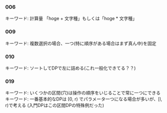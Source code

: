 ### 006
キーワード: 計算量 「hoge + 文字種」もしくは「hoge * 文字種」

### 009
キーワード: 複数選択の場合、一つ(特に順序がある場合はまず真ん中)を固定

### 010
キーワード: ソートしてDPで左に詰める(これ一般化できてる？？)

### 019
キーワード: いくつかの区間(穴)は操作の順序をいじることで常に一つにできる
キーワード: 一番基本的なDPは [0, r) でパラメータ一つになる場合が多いが、[l, r)で考える (入門DPはこの区間DPの特殊例だった)
